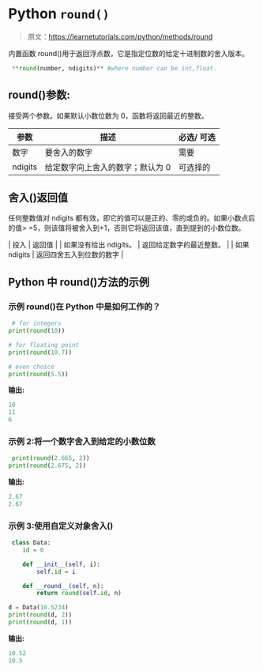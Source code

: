 # Python `round()`

> 原文：<https://learnetutorials.com/python/methods/round>

内置函数 round()用于返回浮点数，它是指定位数的给定十进制数的舍入版本。

```py
 **round(number, ndigits)** #where number can be int,float.

```

## round()参数:

接受两个参数。如果默认小数位数为 0，函数将返回最近的整数。

| 参数 | 描述 | 必选/ **可选** |
| --- | --- | --- |
| 数字 | 要舍入的数字 | 需要 |
| ndigits | 给定数字向上舍入的数字；默认为 0 | 可选择的 |

## 舍入()返回值

任何整数值对 ndigits 都有效，即它的值可以是正的、零的或负的。如果小数点后的值> =5，则该值将被舍入到+1，否则它将返回该值，直到提到的小数位数。

| 投入 | 返回值 |
| 如果没有给出 ndigits。 | 返回给定数字的最近整数。 |
| 如果 ndigits | 返回四舍五入到位数的数字 |

## Python 中 round()方法的示例

### 示例 round()在 Python 中是如何工作的？

```py
 # for integers
print(round(10))

# for floating point
print(round(10.7))

# even choice
print(round(5.5)) 

```

**输出:**

```py
10
11
6
```

### 示例 2:将一个数字舍入到给定的小数位数

```py
 print(round(2.665, 2))
print(round(2.675, 2)) 

```

**输出:**

```py
2.67
2.67 
```

### 示例 3:使用自定义对象舍入()

```py
 class Data:
    id = 0

    def __init__(self, i):
        self.id = i

    def __round__(self, n):
        return round(self.id, n)

d = Data(10.5234)
print(round(d, 2))
print(round(d, 1)) 

```

**输出:**

```py
10.52
10.5 
```